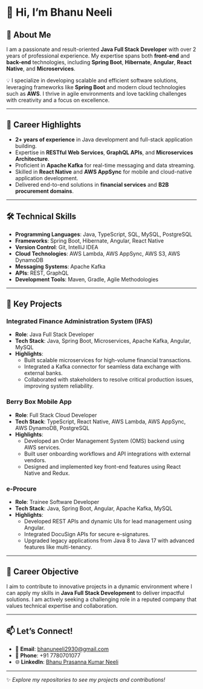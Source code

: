 # 👋 Hi, I’m Bhanu Neeli  

## 🌟 About Me  
I am a passionate and result-oriented **Java Full Stack Developer** with over 2 years of professional experience. My expertise spans both **front-end** and **back-end** technologies, including **Spring Boot**, **Hibernate**, **Angular**, **React Native**, and **Microservices**.  

💡 I specialize in developing scalable and efficient software solutions, leveraging frameworks like **Spring Boot** and modern cloud technologies such as **AWS**. I thrive in agile environments and love tackling challenges with creativity and a focus on excellence.  

---

## 🚀 Career Highlights  
- **2+ years of experience** in Java development and full-stack application building.  
- Expertise in **RESTful Web Services**, **GraphQL APIs**, and **Microservices Architecture**.  
- Proficient in **Apache Kafka** for real-time messaging and data streaming.  
- Skilled in **React Native** and **AWS AppSync** for mobile and cloud-native application development.  
- Delivered end-to-end solutions in **financial services** and **B2B procurement domains**.  

---

## 🛠️ Technical Skills  
- **Programming Languages**: Java, TypeScript, SQL, MySQL, PostgreSQL  
- **Frameworks**: Spring Boot, Hibernate, Angular, React Native  
- **Version Control**: Git, IntelliJ IDEA  
- **Cloud Technologies**: AWS Lambda, AWS AppSync, AWS S3, AWS DynamoDB  
- **Messaging Systems**: Apache Kafka  
- **APIs**: REST, GraphQL  
- **Development Tools**: Maven, Gradle, Agile Methodologies  

---

## 📂 Key Projects  

### **Integrated Finance Administration System (IFAS)**  
- **Role**: Java Full Stack Developer  
- **Tech Stack**: Java, Spring Boot, Microservices, Apache Kafka, Angular, MySQL  
- **Highlights**:  
  - Built scalable microservices for high-volume financial transactions.  
  - Integrated a Kafka connector for seamless data exchange with external banks.  
  - Collaborated with stakeholders to resolve critical production issues, improving system reliability.  

### **Berry Box Mobile App**  
- **Role**: Full Stack Cloud Developer  
- **Tech Stack**: TypeScript, React Native, AWS Lambda, AWS AppSync, AWS DynamoDB, PostgreSQL  
- **Highlights**:  
  - Developed an Order Management System (OMS) backend using AWS services.  
  - Built user onboarding workflows and API integrations with external vendors.  
  - Designed and implemented key front-end features using React Native and Redux.  

### **e-Procure**  
- **Role**: Trainee Software Developer  
- **Tech Stack**: Java, Spring Boot, Angular, Apache Kafka, MySQL  
- **Highlights**:  
  - Developed REST APIs and dynamic UIs for lead management using Angular.  
  - Integrated DocuSign APIs for secure e-signatures.  
  - Upgraded legacy applications from Java 8 to Java 17 with advanced features like multi-tenancy.  

---

## 🎯 Career Objective  
I aim to contribute to innovative projects in a dynamic environment where I can apply my skills in **Java Full Stack Development** to deliver impactful solutions. I am actively seeking a challenging role in a reputed company that values technical expertise and collaboration.  

---

## 📫 Let’s Connect!  
- 📧 **Email**: [bhanuneeli2930@gmail.com](mailto:bhanuneeli2930@gmail.com)  
- 📱 **Phone**: +91 7780701077  
- 🌐 **LinkedIn**: [Bhanu Prasanna Kumar Neeli](https://www.linkedin.com/in/bhanu-neeli)  

---

✨ *Explore my repositories to see my projects and contributions!*  


<!---
bhanuneeli2930/bhanuneeli2930 is a ✨ special ✨ repository because its `README.md` (this file) appears on your GitHub profile.
You can click the Preview link to take a look at your changes.
--->
